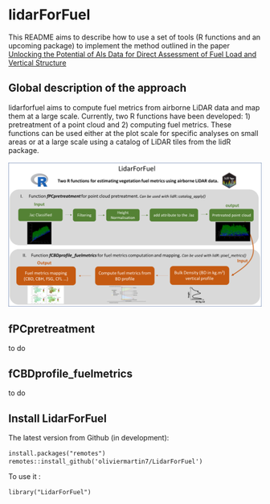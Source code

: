 # lidarForFuel

This README aims to describe how to use a set of tools (R functions and an upcoming package) to implement the method outlined in the paper [Unlocking the Potential of Als Data for Direct Assessment of Fuel Load and Vertical Structure](https://papers.ssrn.com/sol3/papers.cfm?abstract_id=4779351)

## Global description of the approach

lidarforfuel aims to compute fuel metrics from airborne LiDAR data and map them at a large scale. Currently, two R functions have been developed: 1) pretreatment of a point cloud and 2) computing fuel metrics. These functions can be used either at the plot scale for specific analyses on small areas or at a large scale using a catalog of LiDAR tiles from the lidR package.

![Illustration summarising the global approach!](img/readme_1_general.png)

## fPCpretreatment
to do


## fCBDprofile_fuelmetrics

to do


## Install LidarForFuel


The latest version from Github (in development):
```{r}
install.packages("remotes")
remotes::install_github('oliviermartin7/LidarForFuel')
```

To use it :
```{r}
library("LidarForFuel")
```
